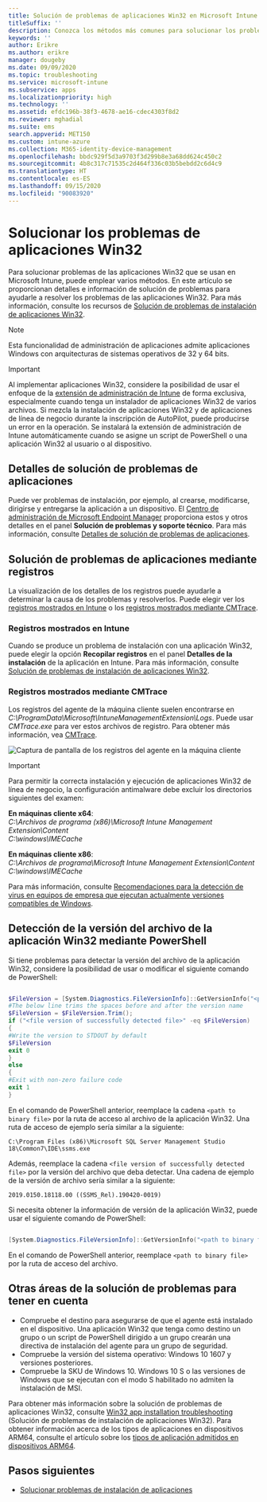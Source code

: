 ```yaml
---
title: Solución de problemas de aplicaciones Win32 en Microsoft Intune
titleSuffix: ''
description: Conozca los métodos más comunes para solucionar los problemas de aplicaciones Win32 con Microsoft Intune.
keywords: ''
author: Erikre
ms.author: erikre
manager: dougeby
ms.date: 09/09/2020
ms.topic: troubleshooting
ms.service: microsoft-intune
ms.subservice: apps
ms.localizationpriority: high
ms.technology: ''
ms.assetid: efdc196b-38f3-4678-ae16-cdec4303f8d2
ms.reviewer: mghadial
ms.suite: ems
search.appverid: MET150
ms.custom: intune-azure
ms.collection: M365-identity-device-management
ms.openlocfilehash: bbdc929f5d3a9703f3d299b8e3a68dd624c450c2
ms.sourcegitcommit: 4b8c317c71535c2d464f336c03b5bebdd2c6d4c9
ms.translationtype: HT
ms.contentlocale: es-ES
ms.lasthandoff: 09/15/2020
ms.locfileid: "90083920"
---
```

# <a name="troubleshoot-win32-app-issues"></a>Solucionar los problemas de aplicaciones Win32

Para solucionar problemas de las aplicaciones Win32 que se usan en Microsoft Intune, puede emplear varios métodos. En este artículo se proporcionan detalles e información de solución de problemas para ayudarle a resolver los problemas de las aplicaciones Win32. Para más información, consulte los recursos de [Solución de problemas de instalación de aplicaciones Win32](troubleshoot-app-install.md#win32-app-installation-troubleshooting).

> [!NOTE]
> Esta funcionalidad de administración de aplicaciones admite aplicaciones Windows con arquitecturas de sistemas operativos de 32 y 64 bits.

> [!IMPORTANT]
> Al implementar aplicaciones Win32, considere la posibilidad de usar el enfoque de la [extensión de administración de Intune](../apps/intune-management-extension.md) de forma exclusiva, especialmente cuando tenga un instalador de aplicaciones Win32 de varios archivos. Si mezcla la instalación de aplicaciones Win32 y de aplicaciones de línea de negocio durante la inscripción de AutoPilot, puede producirse un error en la operación. Se instalará la extensión de administración de Intune automáticamente cuando se asigne un script de PowerShell o una aplicación Win32 al usuario o al dispositivo.

## <a name="app-troubleshooting-details"></a>Detalles de solución de problemas de aplicaciones

Puede ver problemas de instalación, por ejemplo, al crearse, modificarse, dirigirse y entregarse la aplicación a un dispositivo. El [Centro de administración de Microsoft Endpoint Manager](https://go.microsoft.com/fwlink/?linkid=2109431) proporciona estos y otros detalles en el panel **Solución de problemas y soporte técnico**. Para más información, consulte [Detalles de solución de problemas de aplicaciones](troubleshoot-app-install.md#app-troubleshooting-details).

## <a name="troubleshooting-app-issues-by-using-logs"></a>Solución de problemas de aplicaciones mediante registros

La visualización de los detalles de los registros puede ayudarle a determinar la causa de los problemas y resolverlos. Puede elegir ver los [registros mostrados en Intune](apps-win32-troubleshoot.md#logs-displayed-in-intune) o los [registros mostrados mediante CMTrace](apps-win32-troubleshoot.md#logs-displayed-through-cmtrace). 

### <a name="logs-displayed-in-intune"></a>Registros mostrados en Intune

Cuando se produce un problema de instalación con una aplicación Win32, puede elegir la opción **Recopilar registros** en el panel **Detalles de la instalación** de la aplicación en Intune. Para más información, consulte [Solución de problemas de instalación de aplicaciones Win32](troubleshoot-app-install.md#win32-app-installation-troubleshooting).

### <a name="logs-displayed-through-cmtrace"></a>Registros mostrados mediante CMTrace

Los registros del agente de la máquina cliente suelen encontrarse en *C:\ProgramData\Microsoft\IntuneManagementExtension\Logs*. Puede usar *CMTrace.exe* para ver estos archivos de registro. Para obtener más información, vea [CMTrace](https://docs.microsoft.com/configmgr/core/support/cmtrace).

![Captura de pantalla de los registros del agente en la máquina cliente](./media/apps-win32-app-management/apps-win32-app-10.png)

> [!IMPORTANT]
> Para permitir la correcta instalación y ejecución de aplicaciones Win32 de línea de negocio, la configuración antimalware debe excluir los directorios siguientes del examen:<p>
> **En máquinas cliente x64**:<br>
> *C:\Archivos de programa (x86)\Microsoft Intune Management Extension\Content*<br>
> *C:\windows\IMECache*
>  
> **En máquinas cliente x86**:<br>
> *C:\Archivos de programa\Microsoft Intune Management Extension\Content*<br>
> *C:\windows\IMECache*
>
> Para más información, consulte [Recomendaciones para la detección de virus en equipos de empresa que ejecutan actualmente versiones compatibles de Windows](https://support.microsoft.com/help/822158/virus-scanning-recommendations-for-enterprise-computers).

## <a name="detecting-the-win32-app-file-version-by-using-powershell"></a>Detección de la versión del archivo de la aplicación Win32 mediante PowerShell

Si tiene problemas para detectar la versión del archivo de la aplicación Win32, considere la posibilidad de usar o modificar el siguiente comando de PowerShell:

``` PowerShell

$FileVersion = [System.Diagnostics.FileVersionInfo]::GetVersionInfo("<path to binary file>").FileVersion
#The below line trims the spaces before and after the version name
$FileVersion = $FileVersion.Trim();
if ("<file version of successfully detected file>" -eq $FileVersion)
{
#Write the version to STDOUT by default
$FileVersion
exit 0
}
else
{
#Exit with non-zero failure code
exit 1
}
```

En el comando de PowerShell anterior, reemplace la cadena `<path to binary file>` por la ruta de acceso al archivo de la aplicación Win32. Una ruta de acceso de ejemplo sería similar a la siguiente:

`C:\Program Files (x86)\Microsoft SQL Server Management Studio 18\Common7\IDE\ssms.exe`

Además, reemplace la cadena `<file version of successfully detected file>` por la versión del archivo que deba detectar. Una cadena de ejemplo de la versión de archivo sería similar a la siguiente:

`2019.0150.18118.00 ((SSMS_Rel).190420-0019)`

Si necesita obtener la información de versión de la aplicación Win32, puede usar el siguiente comando de PowerShell:

``` PowerShell

[System.Diagnostics.FileVersionInfo]::GetVersionInfo("<path to binary file>").FileVersion

```

En el comando de PowerShell anterior, reemplace `<path to binary file>` por la ruta de acceso del archivo.

## <a name="additional-troubleshooting-areas-to-consider"></a>Otras áreas de la solución de problemas para tener en cuenta
- Compruebe el destino para asegurarse de que el agente está instalado en el dispositivo. Una aplicación Win32 que tenga como destino un grupo o un script de PowerShell dirigido a un grupo crearán una directiva de instalación del agente para un grupo de seguridad.
- Compruebe la versión del sistema operativo: Windows 10 1607 y versiones posteriores.  
- Compruebe la SKU de Windows 10. Windows 10 S o las versiones de Windows que se ejecutan con el modo S habilitado no admiten la instalación de MSI.

Para obtener más información sobre la solución de problemas de aplicaciones Win32, consulte [Win32 app installation troubleshooting](troubleshoot-app-install.md#win32-app-installation-troubleshooting) (Solución de problemas de instalación de aplicaciones Win32). Para obtener información acerca de los tipos de aplicaciones en dispositivos ARM64, consulte el artículo sobre los [tipos de aplicación admitidos en dispositivos ARM64](../apps/troubleshoot-app-install.md#app-types-supported-on-arm64-devices).

## <a name="next-steps"></a>Pasos siguientes

- [Solucionar problemas de instalación de aplicaciones](troubleshoot-app-install.md)
